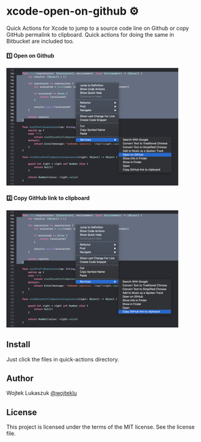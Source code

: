 # xcode-open-on-github ⚙️

Quick Actions for Xcode to jump to a source code line on Github or copy GitHub permalink to clipboard. Quick actions for doing the same in Bitbucket are included too.

#### 1️⃣ Open on Github

<p align="left">
  <img src="images/open_on_github.png" width="450px"/>
</p>

#### 2️⃣ Copy GitHub link to clipboard

<p align="left">
  <img src="images/copy_github_link_to_clipboard.png" width="450px"/>
</p>

## Install

Just click the files in quick-actions directory.

## Author

Wojtek Lukaszuk [@wojteklu](http://twitter.com/wojteklu)

## License

This project is licensed under the terms of the MIT license. See the license file.
